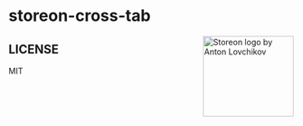 # storeon-cross-tab

<img src="https://storeon.github.io/storeon/logo.svg" align="right"
     alt="Storeon logo by Anton Lovchikov" width="160" height="142">

## LICENSE

MIT
